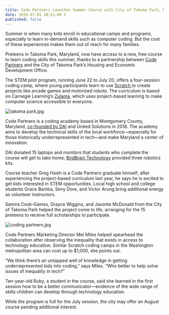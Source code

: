 ```yaml
---
title: Code Partners Launches Summer Course with City of Takoma Park, Maryland
date: 2019-07-01 18:51:00 Z
published: false
---
```


Summer is when many kids enroll in educational camps and programs, especially to learn in-demand skills such as computer coding. But the cost of these experiences makes them out of reach for many families.

Preteens in Takoma Park, Maryland, now have access to a new, free course to learn coding skills this summer, thanks to a partnership between [Code Partners](https://www.codepartners.net/portal/customers/code/index.html#/) and the City of Takoma Park’s Housing and Economic Development Office.

The STEM pilot program, running June 22 to July 20, offers a four-session coding camp, where young participants learn to use [Scratch ](https://scratch.mit.edu/)to create projects like arcade games and motorized robots. The curriculum is based on Carnegie Learning’s [Zulama](https://www.carnegielearning.com/products/software-platform/computer-science-learning-software/), which uses project-based learning to make computer science accessible to everyone.  

![takoma park.jpg](/uploads/takoma%20park.jpg)

Code Partners is a coding academy based in Montgomery County, Maryland, [co-founded by DAI](https://www.dai.com/news/dai-hosts-launch-of-new-coding-school-in-montgomery-county) and United Solutions in 2018. The academy aims to develop the technical skills of the local workforce—especially for those historically underrepresented in tech—and make Maryland a center of innovation.
 
DAI donated 15 laptops and monitors that students who complete the course will get to take home; [BirdBrain Technology](https://www.birdbraintechnologies.com/) provided three robotics kits. 

Course teacher Greg Hsieh is a Code Partners graduate himself; after experiencing the project-based curriculum last year, he says he is excited to get kids interested in STEM opportunities. Local high school and college students Grace Bamba, Seny Dore, and Victor Arung bring additional energy as volunteer instructors.  

Samira Cook-Gaines, Grayce Wiggins, and Javonte McDonald from the City of Takoma Park helped the project come to life, arranging for the 15 preteens to receive full scholarships to participate. 

![coding partners.jpg](/uploads/coding%20partners.jpg)

Code Partners Marketing Director Mei Miles helped spearhead the collaboration after observing the inequality that exists in access to technology education. Similar Scratch coding camps in the Washington metropolitan area can cost up to $1,000, she points out. 

“We think there’s an untapped well of knowledge in getting underrepresented kids into coding,” says Miles. “Who better to help solve issues of inequality in tech?”

Ten-year-old Ruby, a student in the course, said she learned in the first session how to be a better communicator—evidence of the wide range of skills children can develop through technology education. 

While the program is full for the July session, the city may offer an August course pending additional interest. 